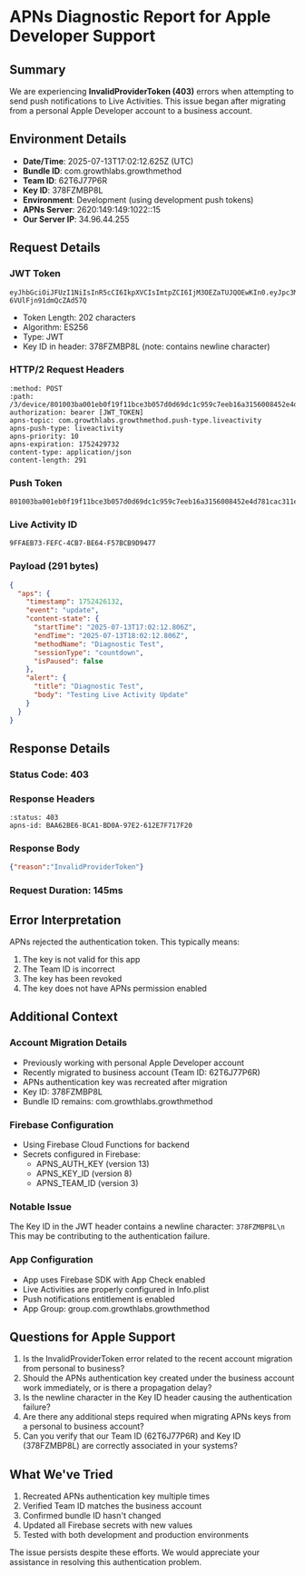 # APNs Diagnostic Report for Apple Developer Support

## Summary
We are experiencing **InvalidProviderToken (403)** errors when attempting to send push notifications to Live Activities. This issue began after migrating from a personal Apple Developer account to a business account.

## Environment Details
- **Date/Time**: 2025-07-13T17:02:12.625Z (UTC)
- **Bundle ID**: com.growthlabs.growthmethod
- **Team ID**: 62T6J77P6R
- **Key ID**: 378FZMBP8L
- **Environment**: Development (using development push tokens)
- **APNs Server**: 2620:149:149:1022::15
- **Our Server IP**: 34.96.44.255

## Request Details

### JWT Token
```
eyJhbGciOiJFUzI1NiIsInR5cCI6IkpXVCIsImtpZCI6IjM3OEZaTUJQOEwKIn0.eyJpc3MiOiI2MlQ2Sjc3UDZSIiwiaWF0IjoxNzUyNDI2MTMyfQ.oSq1YJojKf0Jqp0ZAxDUgOkymyq89nD0sES9f5GZb7pXMR1_hGmpgH1HP79JLbCE92-6VUlFjn91dmQcZAd57Q
```
- Token Length: 202 characters
- Algorithm: ES256
- Type: JWT
- Key ID in header: 378FZMBP8L (note: contains newline character)

### HTTP/2 Request Headers
```
:method: POST
:path: /3/device/801003ba001eb0f19f11bce3b057d0d69dc1c959c7eeb16a3156008452e4d781cac311e2c279c4dae7b05fb921a9bd5cd2b6f6c959d1e1b459159070e7dab6762c18fc75c05405d21551c1666ca2a29b
authorization: bearer [JWT_TOKEN]
apns-topic: com.growthlabs.growthmethod.push-type.liveactivity
apns-push-type: liveactivity
apns-priority: 10
apns-expiration: 1752429732
content-type: application/json
content-length: 291
```

### Push Token
```
801003ba001eb0f19f11bce3b057d0d69dc1c959c7eeb16a3156008452e4d781cac311e2c279c4dae7b05fb921a9bd5cd2b6f6c959d1e1b459159070e7dab6762c18fc75c05405d21551c1666ca2a29b
```

### Live Activity ID
```
9FFAEB73-FEFC-4CB7-BE64-F57BCB9D9477
```

### Payload (291 bytes)
```json
{
  "aps": {
    "timestamp": 1752426132,
    "event": "update",
    "content-state": {
      "startTime": "2025-07-13T17:02:12.806Z",
      "endTime": "2025-07-13T18:02:12.806Z",
      "methodName": "Diagnostic Test",
      "sessionType": "countdown",
      "isPaused": false
    },
    "alert": {
      "title": "Diagnostic Test",
      "body": "Testing Live Activity Update"
    }
  }
}
```

## Response Details

### Status Code: 403
### Response Headers
```
:status: 403
apns-id: BAA62BE6-BCA1-BD0A-97E2-612E7F717F20
```

### Response Body
```json
{"reason":"InvalidProviderToken"}
```

### Request Duration: 145ms

## Error Interpretation
APNs rejected the authentication token. This typically means:
1. The key is not valid for this app
2. The Team ID is incorrect
3. The key has been revoked
4. The key does not have APNs permission enabled

## Additional Context

### Account Migration Details
- Previously working with personal Apple Developer account
- Recently migrated to business account (Team ID: 62T6J77P6R)
- APNs authentication key was recreated after migration
- Key ID: 378FZMBP8L
- Bundle ID remains: com.growthlabs.growthmethod

### Firebase Configuration
- Using Firebase Cloud Functions for backend
- Secrets configured in Firebase:
  - APNS_AUTH_KEY (version 13)
  - APNS_KEY_ID (version 8)
  - APNS_TEAM_ID (version 3)

### Notable Issue
The Key ID in the JWT header contains a newline character: `378FZMBP8L\n`
This may be contributing to the authentication failure.

### App Configuration
- App uses Firebase SDK with App Check enabled
- Live Activities are properly configured in Info.plist
- Push notifications entitlement is enabled
- App Group: group.com.growthlabs.growthmethod

## Questions for Apple Support

1. Is the InvalidProviderToken error related to the recent account migration from personal to business?
2. Should the APNs authentication key created under the business account work immediately, or is there a propagation delay?
3. Is the newline character in the Key ID header causing the authentication failure?
4. Are there any additional steps required when migrating APNs keys from a personal to business account?
5. Can you verify that our Team ID (62T6J77P6R) and Key ID (378FZMBP8L) are correctly associated in your systems?

## What We've Tried
1. Recreated APNs authentication key multiple times
2. Verified Team ID matches the business account
3. Confirmed bundle ID hasn't changed
4. Updated all Firebase secrets with new values
5. Tested with both development and production environments

The issue persists despite these efforts. We would appreciate your assistance in resolving this authentication problem.